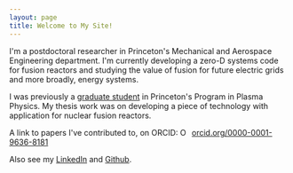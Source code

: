 ```yaml
---
layout: page
title: Welcome to My Site!
---
```


I'm a postdoctoral researcher in Princeton's Mechanical and Aerospace Engineering department. I'm currently developing a zero-D systems code for fusion reactors and studying the value of fusion for future electric grids and more broadly, energy systems.

I was previously a [graduate student](https://plasma.princeton.edu/people/jacob-schwartz) in Princeton's Program in Plasma Physics. My thesis work was on developing a piece of technology with application for nuclear fusion reactors.

A link to papers I've contributed to, on ORCID:
<a href="https://orcid.org/0000-0001-9636-8181" target="orcid.widget" rel="noopener noreferrer" style="vertical-align:top;"><img src="https://orcid.org/sites/default/files/images/orcid_16x16.png" style="width:1em;margin-right:.5em;" alt="ORCID iD icon">orcid.org/0000-0001-9636-8181</a>

Also see my [LinkedIn](https://www.linkedin.com/in/jacob-schwartz-293a66132/) and [Github](http://github.com/cfe316).

